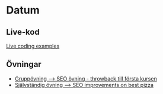 # Datum

## Live-kod

[Live coding examples](live-coding/)

## Övningar

- [Gruppövning --> SEO övning - throwback till första kursen](exercises/exercise_seo.md)
- [Självständig övning --> SEO improvements on best pizza](exercises/exercise_best_pizza.md)
